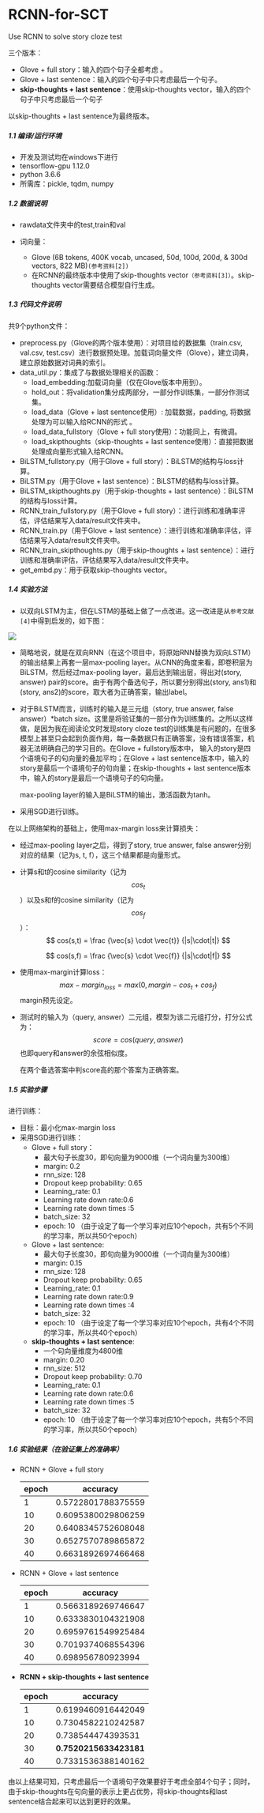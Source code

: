 # RCNN-for-SCT
Use RCNN to solve story cloze test

三个版本：

- Glove + full story：输入的四个句子全都考虑 。 
- Glove + last sentence：输入的四个句子中只考虑最后一个句子。  
- **skip-thoughts + last sentence**：使用skip-thoughts vector，输入的四个句子中只考虑最后一个句子  

以skip-thoughts + last sentence为最终版本。  



##### 1.1 编译/运行环境  

- 开发及测试均在windows下进行  
- tensorflow-gpu 1.12.0  
- python 3.6.6  
- 所需库：pickle, tqdm, numpy



##### 1.2 数据说明  

- rawdata文件夹中的test,train和val    

- 词向量：  

  - Glove (6B tokens, 400K vocab, uncased, 50d, 100d, 200d, & 300d vectors, 822 MB)```(参考资料[2])```
  - 在RCNN的最终版本中使用了skip-thoughts vector```（参考资料[3]）```。skip-thoughts vector需要结合模型自行生成。  



##### 1.3 代码文件说明  

共9个python文件：

- preprocess.py（Glove的两个版本使用）：对项目给的数据集（train.csv, val.csv, test.csv）进行数据预处理。加载词向量文件（Glove），建立词典，建立原始数据对词典的索引。    
- data_util.py：集成了与数据处理相关的函数：
  - load_embedding:加载词向量（仅在Glove版本中用到）。
  - hold_out：将validation集分成两部分，一部分作训练集，一部分作测试集。
  - load_data（Glove + last sentence使用）: 加载数据，padding, 将数据处理为可以输入给RCNN的形式 。 
  - load_data_fullstory（Glove + full story使用）：功能同上，有微调。  
  - load_skipthoughts（skip-thoughts + last sentence使用）：直接把数据处理成向量形式输入给RCNN。
- BiLSTM_fullstory.py（用于Glove + full story）：BiLSTM的结构与loss计算。
- BiLSTM.py（用于Glove + last sentence）：BiLSTM的结构与loss计算。
- BiLSTM_skipthoughts.py（用于skip-thoughts + last sentence）：BiLSTM的结构与loss计算。
- RCNN_train_fullstory.py（用于Glove + full story）：进行训练和准确率评估，评估结果写入data/result文件夹中。 
- RCNN_train.py（用于Glove + last sentence）：进行训练和准确率评估，评估结果写入data/result文件夹中。  
- RCNN_train_skipthoughts.py（用于skip-thoughts + last sentence）：进行训练和准确率评估，评估结果写入data/result文件夹中。  
- get_embd.py：用于获取skip-thoughts vector。
    

 



##### 1.4 实验方法  

- 以双向LSTM为主，但在LSTM的基础上做了一点改进。这一改进是从```参考文献[4]```中得到启发的，如下图：

![](http://ww1.sinaimg.cn/mw690/0071tMo1ly1fyfgvryk3ej30t10ca0v2.jpg)

- 简略地说，就是在双向RNN（在这个项目中，将原始RNN替换为双向LSTM）的输出结果上再套一层max-pooling layer。从CNN的角度来看，即卷积层为BiLSTM，然后经过max-pooling layer，最后达到输出层，得出对(story, answer) pair的score。由于有两个备选句子，所以要分别得出(story, ans1)和(story, ans2)的score，取大者为正确答案，输出label。  

- 对于BiLSTM而言，训练时的输入是三元组（story, true answer, false answer）*batch size。这里是将验证集的一部分作为训练集的。之所以这样做，是因为我在阅读论文时发现story cloze test的训练集是有问题的，在很多模型上甚至只会起到负面作用，每一条数据只有正确答案，没有错误答案，机器无法明确自己的学习目的。在Glove + fullstory版本中， 输入的story是四个语境句子的句向量的叠加平均；在Glove + last sentence版本中，输入的story是最后一个语境句子的句向量；在skip-thoughts + last sentence版本中，输入的story是最后一个语境句子的句向量。

  max-pooling layer的输入是BiLSTM的输出，激活函数为tanh。  

- 采用SGD进行训练。  



在以上网络架构的基础上，使用max-margin loss来计算损失：

- 经过max-pooling layer之后，得到了story, true answer, false answer分别对应的结果（记为s, t, f），这三个结果都是向量形式。   

- 计算s和t的cosine similarity（记为$$cos_t$$）以及s和f的cosine similarity（记为$$cos_f$$）：  
  $$
  cos(s,t) = \frac {\vec{s} \cdot \vec{t}} {|s|\cdot|t|}
  $$

  $$
  cos(s,f) = \frac {\vec{s} \cdot \vec{f}} {|s|\cdot|f|}
  $$











- 使用max-margin计算loss：
  $$
  max-margin_{loss} = max(0, margin - cos_t + cos_f)
  $$
  margin预先设定。  

- 测试时的输入为（query, answer）二元组，模型为该二元组打分，打分公式为：
  $$
  score = cos(query, answer)
  $$
  也即query和answer的余弦相似度。

  在两个备选答案中判score高的那个答案为正确答案。    



##### 1.5 实验步骤  

进行训练：  

- 目标：最小化max-margin loss  
- 采用SGD进行训练：
  - Glove + full story：
    - 最大句子长度30，即句向量为9000维（一个词向量为300维）
    - margin: 0.2
    - rnn_size: 128
    - Dropout keep probability: 0.65
    - Learning_rate: 0.1
    - Learning rate down rate:0.6
    - Learning rate down times :5 
    - batch_size: 32
    - epoch: 10 （由于设定了每一个学习率对应10个epoch，共有5个不同的学习率，所以共50个epoch）  
  - Glove + last sentence:  
    - 最大句子长度30，即句向量为9000维（一个词向量为300维）
    - margin: 0.15
    - rnn_size: 128
    - Dropout keep probability: 0.65
    - Learning_rate: 0.1
    - Learning rate down rate:0.9
    - Learning rate down times :4 
    - batch_size: 32
    - epoch: 10 （由于设定了每一个学习率对应10个epoch，共有4个不同的学习率，所以共40个epoch）  
  - **skip-thoughts + last sentence**:  
    - 一个句向量维度为4800维
    - margin: 0.20
    - rnn_size: 512
    - Dropout keep probability: 0.70
    - Learning_rate: 0.1
    - Learning rate down rate:0.6
    - Learning rate down times :5
    - batch_size: 32
    - epoch: 10 （由于设定了每一个学习率对应10个epoch，共有5个不同的学习率，所以共50个epoch）  





##### 1.6 实验结果（在验证集上的准确率）

- RCNN + Glove + full story

  | epoch | accuracy           |
  | ----- | ------------------ |
  | 1     | 0.5722801788375559 |
  | 10    | 0.6095380029806259 |
  | 20    | 0.6408345752608048 |
  | 30    | 0.6527570789865872 |
  | 40    | 0.6631892697466468 |


- RCNN + Glove + last sentence  

  | epoch | accuracy           |
  | ----- | ------------------ |
  | 1     | 0.5663189269746647 |
  | 10    | 0.6333830104321908 |
  | 20    | 0.6959761549925484 |
  | 30    | 0.7019374068554396 |
  | 40    | 0.698956780923994  |


- **RCNN + skip-thoughts + last sentence** 

  | epoch | accuracy               |
  | ----- | ---------------------- |
  | 1     | 0.6199460916442049     |
  | 10    | 0.7304582210242587     |
  | 20    | 0.738544474393531      |
  | 30    | **0.7520215633423181** |
  | 40    | 0.7331536388140162     |

由以上结果可知，只考虑最后一个语境句子效果要好于考虑全部4个句子；同时，由于skip-thoughts在句向量的表示上更占优势，将skip-thoughts和last sentence结合起来可以达到更好的效果。  
